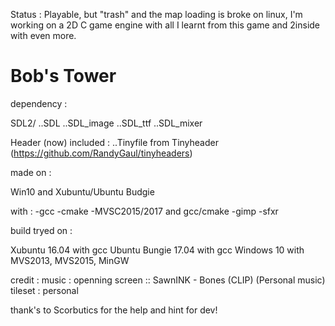 Status : Playable, but "trash" and the map loading is broke on linux, 
I'm working on a 2D C game engine with all I learnt from this game and 2inside with even more.

# Bob's Tower

dependency : 

SDL2/
..SDL
..SDL_image
..SDL_ttf
..SDL_mixer

Header (now) included :
..Tinyfile from Tinyheader (https://github.com/RandyGaul/tinyheaders)

made on :

Win10 and Xubuntu/Ubuntu Budgie

with :
-gcc
-cmake
-MVSC2015/2017 and gcc/cmake
-gimp
-sfxr

build tryed on :

Xubuntu 16.04 with gcc
Ubuntu Bungie 17.04 with gcc
Windows 10 with MVS2013, MVS2015, MinGW

credit :
	music : openning screen :: SawnINK - Bones (CLIP) (Personal music)
	tileset : personal

thank's to Scorbutics for the help and hint for dev!
